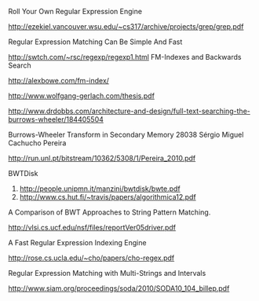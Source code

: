 
Roll Your Own Regular Expression Engine

http://ezekiel.vancouver.wsu.edu/~cs317/archive/projects/grep/grep.pdf

Regular Expression Matching Can Be Simple And Fast 

http://swtch.com/~rsc/regexp/regexp1.html
FM-Indexes and Backwards Search

http://alexbowe.com/fm-index/

http://www.wolfgang-gerlach.com/thesis.pdf

http://www.drdobbs.com/architecture-and-design/full-text-searching-the-burrows-wheeler/184405504

Burrows-Wheeler Transform in Secondary Memory
28038 Sérgio Miguel Cachucho Pereira

http://run.unl.pt/bitstream/10362/5308/1/Pereira_2010.pdf


BWTDisk

1) http://people.unipmn.it/manzini/bwtdisk/bwte.pdf
2) http://www.cs.hut.fi/~travis/papers/algorithmica12.pdf


A Comparison of BWT Approaches to String Pattern Matching.

http://vlsi.cs.ucf.edu/nsf/files/reportVer05driver.pdf

A Fast Regular Expression Indexing Engine

http://rose.cs.ucla.edu/~cho/papers/cho-regex.pdf

Regular Expression Matching with Multi-Strings and Intervals

http://www.siam.org/proceedings/soda/2010/SODA10_104_billep.pdf
